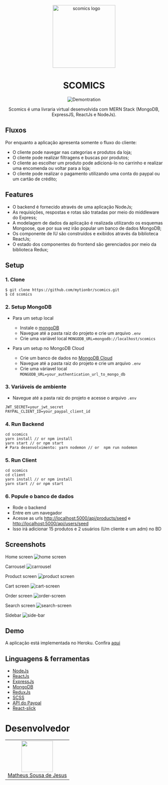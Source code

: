<p align="center">
  <img style="width: 200px" src="https://github.com/mytionbr/images-videos/blob/master/S.png" alt="scomics logo" />
</p>


<div align="center">
  
  # SCOMICS
  
  ![Demontration](https://github.com/mytionbr/images-videos/blob/master/scomics-desmostracao.gif)
  
  Scomics é uma livraria virtual desenvolvida com MERN Stack (MongoDB, ExpressJS, ReactJs e NodeJs).
</div>


## Fluxos

Por enquanto a aplicação apresenta somente o fluxo do cliente:

- O cliente pode navegar nas categorias e produtos da loja;
- O cliente pode realizar filtragens e buscas por produtos;
- O cliente ao escolher um produto pode adicioná-lo  no carrinho e realizar uma encomenda ou voltar para a loja;
- O cliente pode realizar o pagamento utilizando uma conta do paypal ou um cartão de crédito;

## Features

- O backend é fornecido através de uma aplicação NodeJs;
- As requisições, respostas e rotas são tratadas por meio do middleware do Express;
- A modelagem de dados da aplicação é realizada utilizando os esquemas Mongoose, que por sua vez irão popular um banco de dados MongoDB;
- Os componente de IU são construídos e exibidos através da biblioteca ReactJs;
- O estado dos componentes do frontend são gerenciados por meio da biblioteca Redux;

## Setup

### 1. Clone

```
$ git clone https://github.com/mytionbr/scomics.git
$ cd scomics
```

### 2. Setup MongoDB

- Para um setup local
  - Instale o [mongoDB](https://www.mongodb.com/https://www.mongodb.com/)
  - Navegue até a pasta raiz do projeto e crie um arquivo `.env`
  - Crie uma variável local `MONGODB_URL=mongodb://localhost/scomics`
  
- Para um setup no MongoDB Cloud
  - Crie um banco de dados no [MongoDB Cloud](https://www.mongodb.com/pt-br/cloud)
  - Navegue até a pasta raiz do projeto e crie um arquivo `.env`
  - Crie uma váriavel local `MONGODB_URL=your_authentication_url_to_mongo_db`

### 3. Variáveis de ambiente 
  - Navegue até a pasta raiz do projeto e acesse o arquivo `.env`
  ```
  JWT_SECRET=your_jwt_secret
  PAYPAL_CLIENT_ID=your_paypal_client_id 
  ```
  
### 4. Run Backend
```
cd scomics
yarn install // or npm install
yarn start // or npm start
# Para desenvolvimento: yarn nodemon // or  npm run nodemon
```

### 5. Run Client
```
cd scomics
cd client
yarn install // or npm install
yarn start // or npm start
```

### 6. Popule o banco de dados 

- Rode o backend
- Entre em um navegador
- Acesse as urls [http://localhost:5000/api/products/seed](http://localhost:5000/api/products/seed) e [http://localhost:5000/api/users/seed](http://localhost:5000/api/users/seed)
- Isso irá adicionar 15 produtos e 2 usuários (Um cliente e um adm) no BD

## Screenshots

Home screen
![home screen](https://github.com/mytionbr/images-videos/blob/master/home-page.PNG)

Carrousel
![carrousel](https://github.com/mytionbr/images-videos/blob/master/carrousel.PNG)

Product screen
![product screen](https://github.com/mytionbr/images-videos/blob/master/product-screen.PNG)

Cart screen
![cart-screen](https://github.com/mytionbr/images-videos/blob/master/cart-screen.PNG)

Order screen
![order-screen](https://github.com/mytionbr/images-videos/blob/master/order-screen.PNG)

Search screen
![search-screen](https://github.com/mytionbr/images-videos/blob/master/search-screen.PNG)

Sidebar
![side-bar](https://github.com/mytionbr/images-videos/blob/master/side-bar.PNG)

## Demo

A aplicação está implementada no Heroku. Confira [aqui](scomics.herokuapp.com/)

## Linguagens & ferramentas

- [NodeJs](https://nodejs.org/en/)
- [ReactJs](https://pt-br.reactjs.org/)
- [ExpressJs](https://expressjs.com/pt-br/)
- [MongoDB](https://www.mongodb.com/pt-br)
- [ReduxJs](https://redux.js.org/)
- [SCSS](https://sass-lang.com/guide)
- [API do Paypal](https://developer.paypal.com/home)
- [React-slick](https://react-slick.neostack.com/)

# Desenvolvedor

<table>
  <tr>
    <td align='center'>
      <a href='https://github.com/mytionbr'><img style="width: 100px" src='https://avatars.githubusercontent.com/u/43896079?v=4' /><br />Matheus Sousa de Jesus</a>
    </td>
  </tr>
</table>




  
  


  

